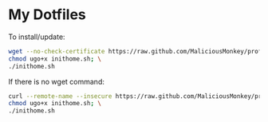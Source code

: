 # My Dotfiles

To install/update:

```sh
wget --no-check-certificate https://raw.github.com/MaliciousMonkey/profilesettings/master/inithome.sh; \
chmod ugo+x inithome.sh; \
./inithome.sh
```

If there is no wget command:

```sh
curl --remote-name --insecure https://raw.github.com/MaliciousMonkey/profilesettings/master/inithome.sh; \
chmod ugo+x inithome.sh; \
./inithome.sh
```

